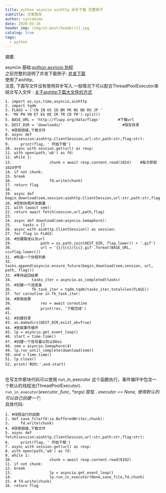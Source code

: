 ```yaml
---
title: python asyncio aiohttp 异步下载 完整例子
subtitle: 文章暂存
author: systemime
date: 2020-03-16
header_img: /img/in-post/header/11.jpg
catalog: true
tags:
  - python
---
```

摘要.

<!-- more -->
asyncio 基础:[python asyncio 协程](https://blog.csdn.net/dashoumeixi/article/details/81001681)<br />之前完整的说明了并发下载例子: [并发下载](https://blog.csdn.net/dashoumeixi/article/details/80938327)<br />使用了aiohttp,<br />注意, 下面写文件没有使用异步写入.一般情况下可以配合ThreadPoolExecutor来结合写入文件 : [关于aiohttp下载大文件的方式](https://blog.csdn.net/dashoumeixi/article/details/88845137)
```
1. import os,sys,time,asyncio,aiohttp
2. import tqdm
3. FLAGS = ('CN IN US ID BR PK NG BD RU JP '
4. 'MX PH VN ET EG DE IR TR CD FR').split()
5. BASE_URL = 'http://flupy.org/data/flags'        #下载url
6. DEST_DIR = 'downloads/'                           #保存目录
7. #获取链接,下载文件
8. async def fetch(session:aiohttp.ClientSession,url:str,path:str,flag:str):
9.     print(flag, ' 开始下载')
10. async with session.get(url) as resp:
11. with open(path,'wb') as fd:
12. while 1:
13.                 chunk = await resp.content.read(1024)    #每次获取1024字节
14. if not chunk:
15. break
16.                 fd.write(chunk)
17. return flag
18. 
19. async def begin_download(sem,session:aiohttp.ClientSession,url:str,path:str,flag:str):
20. #控制协程并发数量
21. with (await sem):
22. return await fetch(session,url,path,flag)
23. 
24. async def download(sem:asyncio.Semaphore):
25.     tasks = []
26. async with aiohttp.ClientSession() as session:
27. for flag in FLAGS:
28. #创建路径以及url
29.             path = os.path.join(DEST_DIR, flag.lower() + '.gif')
30.             url = '{}/{cc}/{cc}.gif'.format(BASE_URL, cc=flag.lower())
31. #构造一个协程列表
32.             tasks.append(asyncio.ensure_future(begin_download(sem,session, url, path, flag)))
33. #等待返回结果
34.         tasks_iter = asyncio.as_completed(tasks)
35. #创建一个进度条
36.         fk_task_iter = tqdm.tqdm(tasks_iter,total=len(FLAGS))
37. for coroutine in fk_task_iter:
38. #获取结果
39.             res = await coroutine
40.             print(res, '下载完成')
41. 
42. #创建目录
43. os.makedirs(DEST_DIR,exist_ok=True)
44. #获取事件循环
45. lp = asyncio.get_event_loop()
46. start = time.time()
47. #创建一个信号量以防止DDos
48. sem = asyncio.Semaphore(4)
49. lp.run_until_complete(download(sem))
50. end = time.time()
51. lp.close()
52. print('耗时:',end-start)
```
 <br />在写文件那块代码可以使用 run_in_executor 这个函数执行，事件循环中包含一个默认的线程池(ThreadPoolExecutor).<br />`run_in_executor`(_executor_, _func_, _*args_) 原型 . _executor == None, 使用默认的. 可以自己创建一个;_<br />具体代码:
```
1. #线程运行的函数
2. def save_file(fd:io.BufferedWriter,chunk):
3.     fd.write(chunk)
4. #获取链接,下载文件
5. async def fetch(session:aiohttp.ClientSession,url:str,path:str,flag:str):
6.     print(flag, ' 开始下载')
7. async with session.get(url) as resp:
8. with open(path,'wb') as fd:
9. while 1:
10.                 chunk = await resp.content.read(8192)
11. if not chunk:
12. break
13.                 lp = asyncio.get_event_loop()
14.                 lp.run_in_executor(None,save_file,fd,chunk)
15. # fd.write(chunk)
16. return flag
```
 
